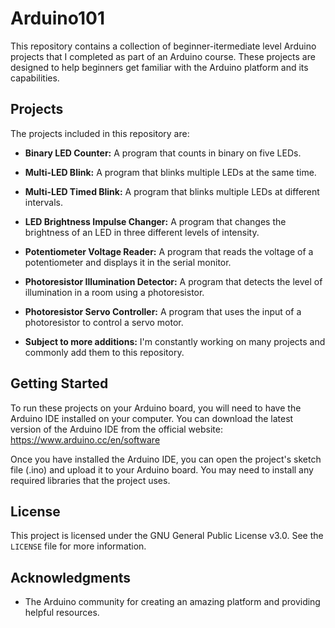 # Arduino101

This repository contains a collection of beginner-itermediate level Arduino projects that I completed as part of an Arduino course. These projects are designed to help beginners get familiar with the Arduino platform and its capabilities.

## Projects

The projects included in this repository are:

- **Binary LED Counter:** A program that counts in binary on five LEDs.

- **Multi-LED Blink:** A program that blinks multiple LEDs at the same time.

- **Multi-LED Timed Blink:** A program that blinks multiple LEDs at different intervals.

- **LED Brightness Impulse Changer:** A program that changes the brightness of an LED in three different levels of intensity.

- **Potentiometer Voltage Reader:** A program that reads the voltage of a potentiometer and displays it in the serial monitor.

- **Photoresistor Illumination Detector:** A program that detects the level of illumination in a room using a photoresistor.

- **Photoresistor Servo Controller:** A program that uses the input of a photoresistor to control a servo motor.

- **Subject to more additions:** I'm constantly working on many projects and commonly add them to this repository.

## Getting Started

To run these projects on your Arduino board, you will need to have the Arduino IDE installed on your computer. You can download the latest version of the Arduino IDE from the official website: https://www.arduino.cc/en/software

Once you have installed the Arduino IDE, you can open the project's sketch file (.ino) and upload it to your Arduino board. You may need to install any required libraries that the project uses.

## License

This project is licensed under the GNU General Public License v3.0. See the `LICENSE` file for more information.

## Acknowledgments

- The Arduino community for creating an amazing platform and providing helpful resources.
